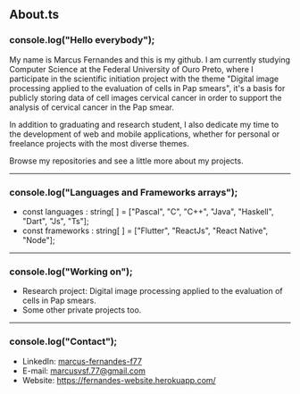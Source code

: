 ## About.ts

### console.log("Hello everybody");
My name is Marcus Fernandes and this is my github. I am currently studying Computer Science at the Federal University of Ouro Preto, where I participate in the scientific initiation project with the theme "Digital image processing applied to the evaluation of cells in Pap smears", it's a basis for publicly storing data of cell images cervical cancer in order to support the analysis of cervical cancer in the Pap smear.

In addition to graduating and research student, I also dedicate my time to the development of web and mobile applications, whether for personal or freelance projects with the most diverse themes.

Browse my repositories and see a little more about my projects.

---

### console.log("Languages and Frameworks arrays");

- const languages : string[ ] = ["Pascal", "C", "C++", "Java", "Haskell", "Dart", "Js", "Ts"];
- const frameworks : string[ ] = ["Flutter", "ReactJs", "React Native", "Node"];

---

### console.log("Working on");
- Research project: Digital image processing applied to the evaluation of cells in Pap smears.
- Some other private projects too.

---

### console.log("Contact");
- LinkedIn: <a href="https://www.linkedin.com/in/marcus-fernandes-f77/" target="_blank">marcus-fernandes-f77</a>
- E-mail: <a href="mailto:marcusvsf.77@gmail.com">marcusvsf.77@gmail.com</a>
- Website: <a href="https://fernandes-website.herokuapp.com/">https://fernandes-website.herokuapp.com/</a>
